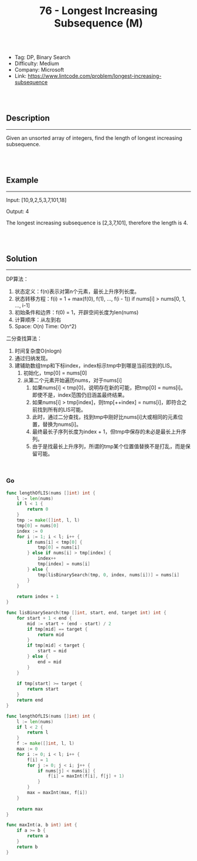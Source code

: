 # <center>76 - Longest Increasing Subsequence (M)</center> 



<br></br>

* Tag: DP, Binary Search
* Difficulty: Medium
* Company: Microsoft
* Link: https://www.lintcode.com/problem/longest-increasing-subsequence

<br></br>



## Description
----
Given an unsorted array of integers, find the length of longest increasing subsequence.

<br></br>



## Example
----
Input: [10,9,2,5,3,7,101,18]

Output: 4 

The longest increasing subsequence is [2,3,7,101], therefore the length is 4. 

<br></br>



## Solution
----
DP算法：
1. 状态定义：f(n)表示对第n个元素，最长上升序列长度。
2. 状态转移方程：f(i) = 1 + max(f(0), f(1), ..., f(i - 1)) if nums[i] > nums[0, 1, ..., i-1]
3. 初始条件和边界：f(0) = 1，开辟空间长度为len(nums)
4. 计算顺序：从左到右
5. Space: O(n) Time: O(n^2)

二分查找算法：
1. 时间复杂度O(nlogn)
2. 通过归纳发现。
3. 建辅助数组tmp和下标index，index标示tmp中到哪是当前找到的LIS。
    1. 初始化，tmp[0] = nums[0]
    2. 从第二个元素开始遍历nums，对于nums[i]
        1. 如果nums[i] < tmp[0]，说明存在新的可能，把tmp[0] = nums[i]。即使不是，index范围仍旧涵盖最终结果。
        2. 如果nums[i] > tmp[index]，则tmp[++index] = nums[i]，即符合之前找到所有的LIS可能。
	    3. 此时，通过二分查找，找到tmp中刚好比nums[i]大或相同的元素位置，替换为nums[i]。
        4. 最终最长子序列长度为index + 1，但tmp中保存的未必是最长上升序列。
        5. 由于是找最长上升序列，所谓的tmp某个位置值替换不是打乱，而是保留可能。

<br>


### Go
```go
func lengthOfLIS(nums []int) int {
    l := len(nums)
    if l < 1 {
        return 0
    }
    tmp := make([]int, l, l)
    tmp[0] = nums[0]
    index := 0
    for i := 1; i < l; i++ {
        if nums[i] < tmp[0] {
            tmp[0] = nums[i]
        } else if nums[i] > tmp[index] {
            index++
            tmp[index] = nums[i]
        } else {
            tmp[lisBinarySearch(tmp, 0, index, nums[i])] = nums[i]
        }
    }
    
    return index + 1
}

func lisBinarySearch(tmp []int, start, end, target int) int {
    for start + 1 < end {
        mid := start + (end - start) / 2
        if tmp[mid] == target {
            return mid
        }
        if tmp[mid] < target {
            start = mid
        } else {
            end = mid
        }
    }
    
    if tmp[start] >= target {
        return start
    }
    return end
}
```

```go
func lengthOfLIS(nums []int) int {
    l := len(nums)
    if l < 2 {
        return l
    }
    f := make([]int, l, l)
    max := 0
    for i := 0; i < l; i++ {
        f[i] = 1
        for j := 0; j < i; j++ {
            if nums[j] < nums[i] {
                f[i] = maxInt(f[i], f[j] + 1)
            }
        }
        max = maxInt(max, f[i])
    }
    
    return max
}

func maxInt(a, b int) int {
    if a >= b {
        return a
    }
    return b
}
```

<br>
